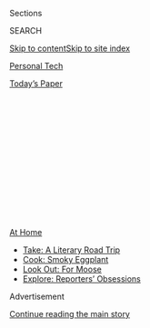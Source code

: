 <div id="app">

<div>

<div>

<div>

<div class="NYTAppHideMasthead css-1q2w90k e1suatyy0">

<div class="section css-ui9rw0 e1suatyy2">

<div class="css-eph4ug er09x8g0">

<div class="css-6n7j50">

</div>

<span class="css-1dv1kvn">Sections</span>

<div class="css-10488qs">

<span class="css-1dv1kvn">SEARCH</span>

</div>

[Skip to content](#site-content)[Skip to site index](#site-index)

</div>

<div id="masthead-section-label" class="css-1wr3we4 eaxe0e00">

[Personal
Tech](https://www.nytimes3xbfgragh.onion/section/technology/personaltech)

</div>

<div class="css-10698na e1huz5gh0">

</div>

</div>

<div id="masthead-bar-one" class="section hasLinks css-15hmgas e1csuq9d3">

<div class="css-uqyvli e1csuq9d0">

</div>

<div class="css-1uqjmks e1csuq9d1">

</div>

<div class="css-9e9ivx">

[](https://myaccount.nytimes3xbfgragh.onion/auth/login?response_type=cookie&client_id=vi)

</div>

<div class="css-1bvtpon e1csuq9d2">

[Today’s
Paper](https://www.nytimes3xbfgragh.onion/section/todayspaper)

</div>

</div>

</div>

</div>

<div data-aria-hidden="false">

<div id="site-content" data-role="main">

<div>

<div class="css-1aor85t" style="opacity:0.000000001;z-index:-1;visibility:hidden">

<div class="css-1hqnpie">

<div class="css-epjblv">

<span class="css-17xtcya">[Personal
Tech](/section/technology/personaltech)</span><span class="css-x15j1o">|</span><span class="css-fwqvlz">Everything
You Need to Know About Slow Internet
Speeds</span>

</div>

<div class="css-k008qs">

<div class="css-1iwv8en">

<span class="css-18z7m18"></span>

<div>

</div>

</div>

<span class="css-1n6z4y">https://nyti.ms/2WKViuB</span>

<div class="css-1705lsu">

<div class="css-4xjgmj">

<div class="css-4skfbu" data-role="toolbar" data-aria-label="Social Media Share buttons, Save button, and Comments Panel with current comment count" data-testid="share-tools">

  - 
  - 
  - 
  - 
    
    <div class="css-6n7j50">
    
    </div>

  - 

</div>

</div>

</div>

</div>

</div>

</div>

<div id="NYT_TOP_BANNER_REGION" class="css-13pd83m">

<div>

<div id="maps-athome-menu" class="section interactive-content interactive-size-medium css-1edisqu">

<div class="css-17ih8de interactive-body">

<div class="at-home-nav__innerContainer">

<div class="at-home-nav__title">

[At
Home](https://www.nytimes3xbfgragh.onion/spotlight/at-home?action=click&pgtype=Article&state=default&region=TOP_BANNER&context=at_home_menu)

</div>

  - [Take: A Literary Road
    Trip](https://www.nytimes3xbfgragh.onion/2020/07/28/books/time-for-a-literary-road-trip.html?action=click&pgtype=Article&state=default&region=TOP_BANNER&context=at_home_menu)
  - [Cook: Smoky
    Eggplant](https://www.nytimes3xbfgragh.onion/2020/07/29/magazine/bored-with-your-home-cooking-some-smoky-eggplant-will-fix-that.html?action=click&pgtype=Article&state=default&region=TOP_BANNER&context=at_home_menu)
  - [Look Out: For
    Moose](https://www.nytimes3xbfgragh.onion/2020/07/27/travel/moose-michigan-isle-royale.html?action=click&pgtype=Article&state=default&region=TOP_BANNER&context=at_home_menu)
  - [Explore: Reporters’
    Obsessions](https://www.nytimes3xbfgragh.onion/interactive/2020/at-home/even-more-reporters-editors-diaries-lists-recommendations.html?action=click&pgtype=Article&state=default&region=TOP_BANNER&context=at_home_menu)

</div>

</div>

</div>

</div>

</div>

<div id="top-wrapper" class="css-1sy8kpn">

<div id="top-slug" class="css-l9onyx">

Advertisement

</div>

[Continue reading the main
story](#after-top)

<div class="ad top-wrapper" style="text-align:center;height:100%;display:block;min-height:250px">

<div id="top" class="place-ad" data-position="top" data-size-key="top">

</div>

</div>

<div id="after-top">

</div>

</div>

<div>

<div id="sponsor-wrapper" class="css-1hyfx7x">

<div id="sponsor-slug" class="css-19vbshk">

Supported by

</div>

[Continue reading the main
story](#after-sponsor)

<div id="sponsor" class="ad sponsor-wrapper" style="text-align:center;height:100%;display:block">

</div>

<div id="after-sponsor">

</div>

</div>

<div class="css-186x18t">

tech fix

</div>

<div class="css-1vkm6nb ehdk2mb0">

# Everything You Need to Know About Slow Internet Speeds

</div>

Our crummy connections are the biggest tech headache in the pandemic.
Here’s a comprehensive guide to what to do about
them.

<div class="css-79elbk" data-testid="photoviewer-wrapper">

<div class="css-z3e15g" data-testid="photoviewer-wrapper-hidden">

</div>

<div class="css-1a48zt4 ehw59r15" data-testid="photoviewer-children">

![<span class="css-cnj6d5 e1z0qqy90" itemprop="copyrightHolder"><span class="css-1ly73wi e1tej78p0">Credit...</span><span><span>Glenn
Harvey</span></span></span>](https://static01.graylady3jvrrxbe.onion/images/2020/05/20/business/20Techfix-illo/20Techfix-illo-articleLarge.gif?quality=75&auto=webp&disable=upscale)

</div>

</div>

<div class="css-18e8msd">

<div class="css-vp77d3 epjyd6m0">

<div class="css-hus3qt ey68jwv0" data-aria-hidden="true">

[![Brian X.
Chen](https://static01.graylady3jvrrxbe.onion/images/2018/02/16/multimedia/author-brian-x-chen/author-brian-x-chen-thumbLarge.jpg
"Brian X. Chen")](https://www.nytimes3xbfgragh.onion/by/brian-x-chen)

</div>

<div class="css-1baulvz">

By [<span class="css-1baulvz last-byline" itemprop="name">Brian X.
Chen</span>](https://www.nytimes3xbfgragh.onion/by/brian-x-chen)

</div>

</div>

  - 
    
    <div class="css-ld3wwf e16638kd2">
    
    May 20,
    2020
    
    </div>

  - 
    
    <div class="css-4xjgmj">
    
    <div class="css-d8bdto" data-role="toolbar" data-aria-label="Social Media Share buttons, Save button, and Comments Panel with current comment count" data-testid="share-tools">
    
      - 
      - 
      - 
      - 
        
        <div class="css-6n7j50">
        
        </div>
    
      - 
    
    </div>
    
    </div>

</div>

</div>

<div class="section meteredContent css-1r7ky0e" name="articleBody" itemprop="articleBody">

<div class="css-1fanzo5 StoryBodyCompanionColumn">

<div class="css-53u6y8">

Restricted to our homes for months now, many of us have been putting up
with a persistent annoyance: a lousy internet connection.

When we are working, a video call with colleagues becomes pixelated,
with delayed audio. When we are relaxing, movies and video games take
ages to download. In the worst cases, the connection drops altogether.

As people have hunkered down to contain the spread of the coronavirus,
[average internet speeds all over the world have
slowed](https://www.nytimes3xbfgragh.onion/2020/03/26/business/coronavirus-internet-traffic-speed.html).
Some broadband providers are feeling crushed by the heavy traffic. And
dated internet equipment can create a bottleneck for our speeds.

Even the most tech savvy are affected. Keerti Melkote, the founder of
Aruba Networks, a division of Hewlett Packard Enterprise that offers
Wi-Fi products for businesses, said that in recent weeks, his DSL
service from AT\&T had dropped periodically. He waited several days for
a technician to arrive and is now contemplating subscribing to Comcast
for a second internet connection.

</div>

</div>

<div class="css-1fanzo5 StoryBodyCompanionColumn">

<div class="css-53u6y8">

“I had three or four days of calls, and I had to go find a particular
spot in my house where I had better coverage,” Mr. Melkote said.

At the beginning of the pandemic, my internet also became unbearably
slow and suffered several outages. So I asked experts to explain what’s
causing our internet problems — and the different remedies.

## First, diagnose the problem.

What’s causing your slow speeds — your internet provider or your
equipment at home? Here’s a method to figuring that out.

  - Download an internet speed test app on your phone, like Speedtest by
    Ookla (free for
    [iPhones](https://apps.apple.com/us/app/speedtest-by-ookla/id300704847)
    and [Android
    phones](https://play.google.com/store/apps/details?id=org.zwanoo.android.speedtest&hl=en_US)).

  - Stand near your router and use the app to run a speed test.

  - Move to a room farther away from the router and run the speed test
    again.

  - Compare the results.

Less than 15 megabits a second is pretty slow. Speeds of about 25
megabits a second are sufficient for streaming high-definition video;
more than 40 megabits a second is ideal for streaming lots of video and
playing video games.

If the speed test results were fast near your Wi-Fi router but slow
farther away, the problem is probably your router, said Sanjay Noronha,
the product lead of Google’s Nest Wifi internet router. If speeds were
slow in both test locations, the issue is probably your internet
provider.

## If it’s your router, here’s what to do.

If you have pinpointed that the problem is your router, the bad news is
that you may have to buy new equipment. The good news is that there are
many approaches to improving your Wi-Fi connection.

</div>

</div>

<div class="css-1fanzo5 StoryBodyCompanionColumn">

<div class="css-53u6y8">

Start by asking yourself these questions:

  - **How old is my router?** If it’s more than five years old, you
    should definitely replace it. In 2015, the [Federal Communications
    Commission removed
    restrictions](https://www.fcc.gov/document/5-ghz-u-nii-ro) that had
    limited the wireless transmission power of Wi-Fi routers, allowing
    new routers to be 20 times more powerful than they were before.
    Upgrading to a newer router will probably be one of your most
    life-changing tech purchases.

  - **Where is my router placed?** Ideally, your router should be in a
    central location in your home so that the signal covers as many
    rooms as possible. In addition, your router should be out in the
    open, like on top of a shelf, not hidden inside cabinets or under a
    desk, to beam a clear signal. You should also avoid placing the
    router near objects and materials that cause interference, like
    large fish tanks and metal.

  - **How big is my home?** If you have a home with multiple stories and
    lots of rooms, and your Wi-Fi is weak in some areas, the best
    solution is to buy a so-called mesh network system. It’s a system of
    multiple Wi-Fi access points, including a main router and satellite
    hubs, that lets you connect multiple wireless access points together
    to blanket your home with a strong internet connection.
    
    My favorite mesh systems are [Google
    Wifi](https://store.google.com/us/config/nest_wifi) and[Amazon’s
    Eero](https://www.amazon.com/Introducing-eero-mesh-WiFi-system-3-pack-/dp/B07WMLPSRL),
    which start at $99 for a single router and can be bundled with
    additional access points. In general, [I recommend mesh
    systems](https://www.nytimes3xbfgragh.onion/2017/04/26/technology/personaltech/mesh-network-vs-router.html)
    even for smaller homes, because they are fast and very easy to
    install.

  - **Are my other devices slowing down my connection?** Gadgets with
    slower internet technology can slow down speeds for all your other
    devices.
    
    For example, the iPhone 5 from 2012 uses an older-generation Wi-Fi
    standard. Newer iPhones, from 2014 and later, use a faster wireless
    standard.
    
    Let’s say you own a new iPhone and your teenager owns the iPhone 5.
    If your teenager begins downloading a video on the iPhone 5 and then
    you start downloading something on your iPhone, the older phone will
    take longer to finish before the signal frees up for your phone to
    download at maximum speed.
    
    As a remedy, many modern Wi-Fi routers offer settings that can give
    specific devices [a priority for faster
    speeds](https://support.google.com/wifi/answer/6246483?hl=en).
    Consult your router’s instruction manual for the steps. In this
    hypothetical example, you would want to give your new iPhone top
    priority and move your teenager’s old iPhone to the bottom.

  - **Are my neighbors slowing down my connection?** In apartment
    buildings crowded with gadgets, the devices’ signals are fighting
    for room on the same radio channels. You can see what radio channels
    your neighbors’ devices are using with scanning apps like [WiFi
    Analyzer](https://play.google.com/store/apps/details?id=abdelrahman.wifianalyzerpro&hl=en_US).
    Then consult your router’s instruction manual for steps on picking a
    clearer radio channel.
    
    This step is tedious, and many modern routers automatically choose
    the clearest radio channel for you. In general, replacing an
    outdated router is the most practical solution.

## If it’s your service provider, there’s not much to do.

If you have determined that your internet provider’s service is the root
of the issue, your only option is to call your internet service provider
and ask for help.

When you call, ask a support agent these questions:

  - **Why are my speeds slow?** Occasionally a support agent can analyze
    your internet performance and make changes to speed up your
    connection. This rarely happens, and more often a technician will
    need to pay a visit.

  - **Does my modem need to be replaced?** The modem, which is the box
    that connects your home to the internet provider’s service, also can
    become outdated and occasionally needs to be replaced. If the
    support agent confirms the modem is old, you can schedule an
    appointment for a technician to install a new one.
    
    Or you can buy your own modem and call the internet provider to
    activate it. Wirecutter, our sister publication that tests products,
    recommends [modems from Motorola and
    Netgear](https://thewirecutter.com/reviews/best-cable-modem/), which
    cost about $80 to $90.

  - **Can I buy faster speeds?** Your provider may offer packages with
    more bandwidth meant for higher-quality video streaming and faster
    downloads. Ask about your options.

As a last resort, you can turn to backups. Many modern phones come with
a hot spot feature, which turns the device’s cellular connection into a
miniature Wi-Fi network. (Apple and Google list steps on their websites
on how to use the hot spot feature on
[iPhones](https://support.apple.com/en-us/HT204023) and
[Androids](https://support.google.com/android/answer/9059108?hl=en).)

Whatever you do, be patient. In these trying times, everything takes
longer.

As for me, I confirmed my slow speeds were related to my internet
provider, Monkeybrains. I called to report the issue, and after more
than a month, a technician replaced the antenna on our roof. Now my
speeds are even faster than before the pandemic, so it was well worth
the wait.

</div>

</div>

<div>

</div>

</div>

<div>

</div>

<div>

</div>

<div>

</div>

<div>

<div id="bottom-wrapper" class="css-1ede5it">

<div id="bottom-slug" class="css-l9onyx">

Advertisement

</div>

[Continue reading the main
story](#after-bottom)

<div id="bottom" class="ad bottom-wrapper" style="text-align:center;height:100%;display:block;min-height:90px">

</div>

<div id="after-bottom">

</div>

</div>

</div>

</div>

</div>

## Site Index

<div>

</div>

## Site Information Navigation

  - [© <span>2020</span> <span>The New York Times
    Company</span>](https://help.nytimes3xbfgragh.onion/hc/en-us/articles/115014792127-Copyright-notice)

<!-- end list -->

  - [NYTCo](https://www.nytco.com/)
  - [Contact
    Us](https://help.nytimes3xbfgragh.onion/hc/en-us/articles/115015385887-Contact-Us)
  - [Work with us](https://www.nytco.com/careers/)
  - [Advertise](https://nytmediakit.com/)
  - [T Brand Studio](http://www.tbrandstudio.com/)
  - [Your Ad
    Choices](https://www.nytimes3xbfgragh.onion/privacy/cookie-policy#how-do-i-manage-trackers)
  - [Privacy](https://www.nytimes3xbfgragh.onion/privacy)
  - [Terms of
    Service](https://help.nytimes3xbfgragh.onion/hc/en-us/articles/115014893428-Terms-of-service)
  - [Terms of
    Sale](https://help.nytimes3xbfgragh.onion/hc/en-us/articles/115014893968-Terms-of-sale)
  - [Site
    Map](https://spiderbites.nytimes3xbfgragh.onion)
  - [Help](https://help.nytimes3xbfgragh.onion/hc/en-us)
  - [Subscriptions](https://www.nytimes3xbfgragh.onion/subscription?campaignId=37WXW)

</div>

</div>

</div>

</div>

